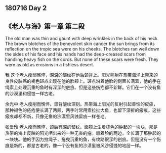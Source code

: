 ## 180716 Day 2

## 《老人与海》第一章 第二段

The old man was thin and gaunt with deep wrinkles in the back of his neck. The brown blotches of the benevolent skin cancer the sun brings from its reflection on the tropic sea were on his cheeks. The blotches ran well down the sides of his face and his hands had the deep-creased scars from handling heavy fish on the cords. But none of these scars were fresh. They were as old as erosions in a fishless desert.

我
这个老人瘦弱憔悴，深深的皱纹在他后颈背上。阳光照射在热带海洋上带来的良性皮肤癌的褐色斑点出现在他的脸颊上。斑点沿着他脸的侧面长满着，他的手在绳索上处理沉重的鱼时有深深的疤痕。但是这些伤疤都不新鲜。它们在一个没有鱼的沙漠里和侵蚀一样古老。

余光中
老人瘦削而憔悴，颈背皱纹深刻。热带海上阳光的反射引起善性的皮癌，那种褐色的疮疱便长满了两颊，两手时常用索拉扯大鱼，也留下深折的瘢痕。这些瘢痕却都不新，只像无鱼的沙漠里风蚀留痕一样苍老。

张爱玲
老人瘦而憔悴，颈后有深的皱纹。面颊上生着棕色的肿起的一块块，那是热带的海上反映的阳光哂出来的一种无害的瘤。顺着脸的两边，全长满了那肿起的一块块。他的手因为拉绳子，拖曳沉重的鱼，有纹路很深的创痕。但是没有一个伤痕是新的，都是古老的，像一个没有鱼的沙漠里被风沙侵蚀的地层一样。
